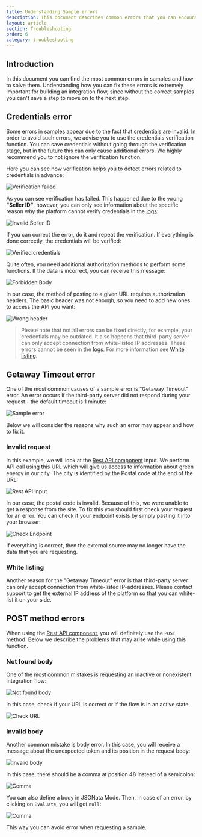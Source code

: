 ```yaml
---
title: Understanding Sample errors
description: This document describes common errors that you can encounter and the ways to solve them.
layout: article
section: Troubleshooting
order: 6
category: troubleshooting
---
```


## Introduction

In this document you can find the most common errors in samples and how to solve them. Understanding how you can fix these errors is extremely important for building an integration flow, since without the correct samples you can't save a step to move on to the next step.

## Credentials error

Some errors in samples appear due to the fact that credentials are invalid. In order to avoid such errors, we advise you to use the credentials verification function. You can save credentials without going through the verification stage, but in the future this can only cause additional errors. We highly recommend you to not ignore the verification function.

Here you can see how verification helps you to detect errors related to credentials in advance:

![Verification failed](/assets/img/integrator-guide/sample-errors/verification-failed.png)

As you can see verification has failed. This happened due to the wrong **"Seller ID"**, however, you can only see information about the specific reason why the platform cannot verify credentials in the [logs](/getting-started/logs-page):

![Invalid Seller ID](/assets/img/integrator-guide/sample-errors/invalid-seller-id.png)

If you can correct the error, do it and repeat the verification. If everything is done correctly, the credentials will be verified:

![Verified credentials](/assets/img/integrator-guide/sample-errors/verified-credentials.png)

Quite often, you need additional authorization methods to perform some functions. If the data is incorrect, you can receive this message:

![Forbidden Body](/assets/img/integrator-guide/sample-errors/forbidden-body.png)

In our case, the method of posting to a given URL requires authorization headers. The basic header was not enough, so you need to add new ones to access the API you want:

![Wrong header](/assets/img/integrator-guide/sample-errors/wrong-header.png)

> Please note that not all errors can be fixed directly, for example, your credentials may be outdated. It also happens that third-party server can only accept connection from white-listed IP addresses. These errors cannot be seen in the [logs](/getting-started/logs-page). For more information see [White listing](#white-listing).

## Getaway Timeout error

One of the most common causes of a sample error is "Getaway Timeout" error. An error occurs if the third-party server did not respond during your request - the default timeout is 1 minute:

![Sample error](/assets/img/integrator-guide/sample-errors/rest-api-sample-error.png)

Below we will consider the reasons why such an error may appear and how to fix it.

### Invalid request

In this example, we will look at the [Rest API component](/components/rest-api) input. We perform API call using this URL which will give us access to information about green energy in our city. The city is identified by the Postal code at the end of the URL:

![Rest API input](/assets/img/integrator-guide/sample-errors/postal-code.png)

In our case, the postal code is invalid. Because of this, we were unable to get a response from the site. To fix this you should first check your request for an error. You can check if your endpoint exists by simply pasting it into your browser:

![Check Endpoint](/assets/img/integrator-guide/sample-errors/check-endpoint.png)

If everything is correct, then the external source may no longer have the data that you are requesting.

### White listing

Another reason for the "Getaway Timeout" error is that third-party server can only accept connection from white-listed IP-addresses. Please contact support to get the external IP address of the platform so that you can white-list it on your side.

## POST method errors

When using the [Rest API component](/components/rest-api), you will definitely use the `POST` method. Below we describe the problems that may arise while using this function.

### Not found body

One of the most common mistakes is requesting an inactive or nonexistent integration flow:

![Not found body](/assets/img/integrator-guide/sample-errors/not-found-body.png)

In this case, check if your URL is correct or if the flow is in an active state:

![Check URL](/assets/img/integrator-guide/sample-errors/check-url.png)

### Invalid body

Another common mistake is body error. In this case, you will receive a message about the unexpected token and its position in the request body:

![Invalid body](/assets/img/integrator-guide/sample-errors/invalid-body.png)

In this case, there should be a comma at position 48 instead of a semicolon:

![Comma](/assets/img/integrator-guide/sample-errors/comma.png)

You can also define a body in JSONata Mode. Then, in case of an error, by clicking on `Evaluate`, you will get `null`:

![Comma](/assets/img/integrator-guide/sample-errors/click-evaluate.png)

This way you can avoid error when requesting a sample.
